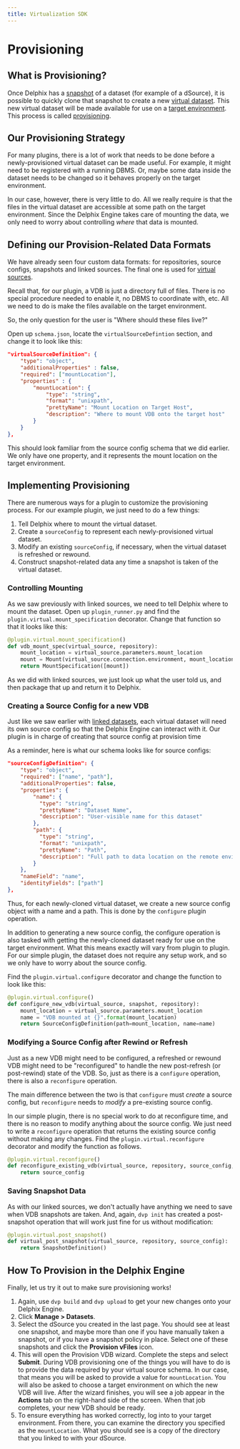 ```yaml
---
title: Virtualization SDK
---
```


# Provisioning

## What is Provisioning?
Once Delphix has a [snapshot](/References/Glossary.md#snapshot) of a dataset (for example of a dSource), it is possible to quickly clone that snapshot to create a new [virtual dataset](/References/Glossary.md#virtual-dataset). This new virtual dataset will be made available for use on a [target environment](/References/Glossary.md#target-environment). This process is called [provisioning](/References/Glossary.md#provisioning).

## Our Provisioning Strategy
For many plugins, there is a lot of work that needs to be done before a newly-provisioned virtual dataset can be made useful. For example, it might need to be registered with a running DBMS. Or, maybe some data inside the dataset needs to be changed so it behaves properly on the target environment.

In our case, however, there is very little to do. All we really require is that the files in the virtual dataset are accessible at some path on the target environment. Since the Delphix Engine takes care of mounting the data, we only need to worry about controlling *where* that data is mounted.

## Defining our Provision-Related Data Formats

We have already seen four custom data formats: for repositories, source configs, snapshots and
linked sources. The final one is used for [virtual sources](/References/Glossary.md#virtual-source).

Recall that, for our plugin, a VDB is just a directory full of files. There is no special
procedure needed to enable it, no DBMS to coordinate with, etc. All we need to do is make the files
available on the target environment.

So, the only question for the user is "Where should these files live?"

Open up `schema.json`, locate the `virtualSourceDefintion` section, and change it to look like this:

```json
"virtualSourceDefinition": {
    "type": "object",
    "additionalProperties" : false,
    "required": ["mountLocation"],
    "properties" : {
        "mountLocation": {
            "type": "string",
            "format": "unixpath",
            "prettyName": "Mount Location on Target Host",
            "description": "Where to mount VDB onto the target host"
        }
    }
},
```

This should look familiar from the source config schema that we did earlier. We only have one
property, and it represents the mount location on the target environment.

## Implementing Provisioning

There are numerous ways for a plugin to customize the provisioning process.
For our example plugin, we just need to do a few things:

1. Tell Delphix where to mount the virtual dataset.
2. Create a `sourceConfig` to represent each newly-provisioned virtual dataset.
3. Modify an existing `sourceConfig`, if necessary, when the virtual dataset is refreshed or rewound.
4. Construct snapshot-related data any time a snapshot is taken of the virtual dataset.

### Controlling Mounting

As we saw previously with linked sources, we need to tell Delphix where to mount the dataset. Open
up `plugin_runner.py` and find the `plugin.virtual.mount_specification` decorator. Change that function so that
it looks like this:

```python
@plugin.virtual.mount_specification()
def vdb_mount_spec(virtual_source, repository):
    mount_location = virtual_source.parameters.mount_location
    mount = Mount(virtual_source.connection.environment, mount_location)
    return MountSpecification([mount])
```

As we did with linked sources, we just look up what the user told us, and then package that up
and return it to Delphix.

### Creating a Source Config for a new VDB

Just like we saw earlier with [linked datasets](/References/Glossary.md#linked-dataset), each virtual dataset will need its own source config so that the Delphix Engine can interact with it. Our plugin is in charge of creating that source config at provision time

As a reminder, here is what our schema looks like for source configs:

```json
"sourceConfigDefinition": {
    "type": "object",
    "required": ["name", "path"],
    "additionalProperties": false,
    "properties": {
        "name": {
          "type": "string",
          "prettyName": "Dataset Name",
          "description": "User-visible name for this dataset"
        },
        "path": {
          "type": "string",
          "format": "unixpath",
          "prettyName": "Path",
          "description": "Full path to data location on the remote environment"
        }
    },
    "nameField": "name",
    "identityFields": ["path"]
},
```

Thus, for each newly-cloned virtual dataset, we create a new source config object with a name and a
path. This is done by the `configure` plugin operation.

In addition to generating a new source config, the configure operation is also tasked with getting
the newly-cloned dataset ready for use on the target environment. What this means exactly will vary
from plugin to plugin. For our simple plugin, the dataset does not require any setup work, and so we
only have to worry about the source config.

Find the `plugin.virtual.configure` decorator and change the function to look like this:

```python
@plugin.virtual.configure()
def configure_new_vdb(virtual_source, snapshot, repository):
    mount_location = virtual_source.parameters.mount_location
    name = "VDB mounted at {}".format(mount_location)
    return SourceConfigDefinition(path=mount_location, name=name)
```

### Modifying a Source Config after Rewind or Refresh

Just as a new VDB might need to be configured, a refreshed or rewound VDB might need to be
"reconfigured" to handle the new post-refresh (or post-rewind) state of the VDB. So, just as there
is a `configure` operation, there is also a `reconfigure` operation.

The main difference between the two is that `configure` must *create* a source config, but
`reconfigure` needs to *modify* a pre-existing source config.

In our simple plugin, there is no special work to do at reconfigure time, and there is no reason
to modify anything about the source config. We just need to write a `reconfigure` operation that
returns the existing source config without making any changes. Find the `plugin.virtual.reconfigure` decorator and modify the function as follows.

```python
@plugin.virtual.reconfigure()
def reconfigure_existing_vdb(virtual_source, repository, source_config, snapshot):
    return source_config
```

### Saving Snapshot Data

As with our linked sources, we don't actually have anything we need to save when VDB snapshots are
taken. And, again, `dvp init` has created a post-snapshot operation that will work just fine for us without modification:

```python
@plugin.virtual.post_snapshot()
def virtual_post_snapshot(virtual_source, repository, source_config):
    return SnapshotDefinition()
```

## How To Provision in the Delphix Engine

Finally, let us try it out to make sure provisioning works!

1. Again, use `dvp build` and `dvp upload` to get your new changes onto your Delphix Engine.
2. Click **Manage > Datasets**.
3. Select the dSource you created in the last page. You should see at least one snapshot, and maybe more than one if you have manually taken a snapshot, or if you have a snapshot policy in place. Select one of these snapshots and click the **Provision vFiles** icon.
4. This will open the Provision VDB wizard. Complete the steps and select **Submit**.
  During VDB provisioning one of the things you will have to do is to provide the data required by your virtual source schema. In our case, that means you will be asked to provide a value for `mountLocation`. You will also be asked to choose a target environment on which the new VDB will live. After the wizard finishes, you will see a job appear in the **Actions** tab on the right-hand side of the screen. When that job completes, your new VDB should be ready.
5. To ensure everything has worked correctly, log into to your target environment. From there, you can examine the directory you specified as the `mountLocation`. What you should see is a copy of the directory that you linked to with your dSource.